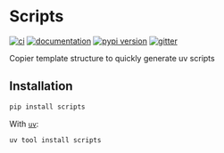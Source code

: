 # Scripts

[![ci](https://github.com/Bullish-Design/scripts/workflows/ci/badge.svg)](https://github.com/Bullish-Design/scripts/actions?query=workflow%3Aci)
[![documentation](https://img.shields.io/badge/docs-mkdocs-708FCC.svg?style=flat)](https://Bullish-Design.github.io/scripts/)
[![pypi version](https://img.shields.io/pypi/v/scripts.svg)](https://pypi.org/project/scripts/)
[![gitter](https://badges.gitter.im/join%20chat.svg)](https://app.gitter.im/#/room/#scripts:gitter.im)

Copier template structure to quickly generate uv scripts

## Installation

```bash
pip install scripts
```

With [`uv`](https://docs.astral.sh/uv/):

```bash
uv tool install scripts
```
